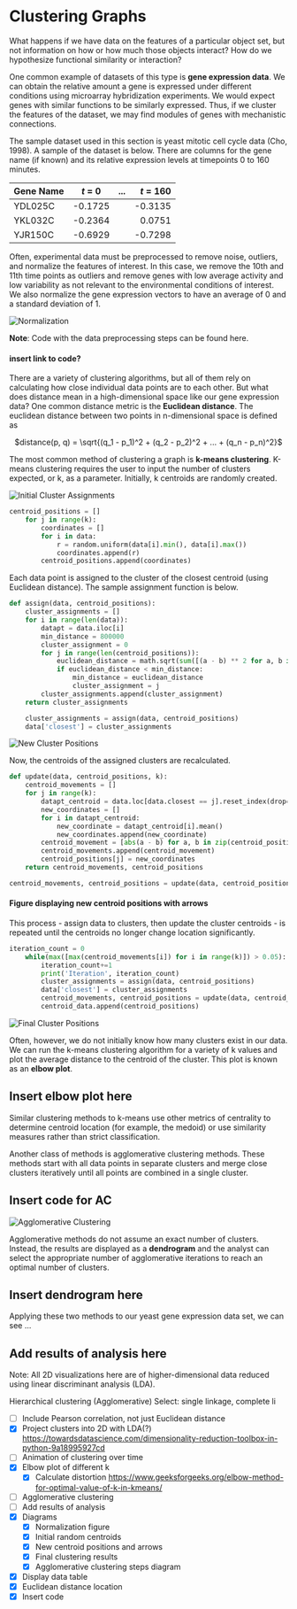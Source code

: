 # Clustering Graphs

What happens if we have data on the features of a particular object set, but not information on how or how much those objects interact? How do we hypothesize functional similarity or interaction?

One common example of datasets of this type is **gene expression data**. We can obtain the relative amount a gene is expressed under different conditions using microarray hybridization experiments. We would expect genes with similar functions to be similarly expressed. Thus, if we cluster the features of the dataset, we may find modules of genes with mechanistic connections.

The sample dataset used in this section is yeast mitotic cell cycle data (Cho, 1998). A sample of the dataset is below. There are columns for the gene name (if known) and its relative expression levels at timepoints 0 to 160 minutes.

| Gene Name   | *t* = 0 |  ...  | *t* = 160 |
| :---        | :----:  |:----: |      ---: |
| YDL025C     | -0.1725 |       | -0.3135   |
| YKL032C     | -0.2364 |       | 0.0751    |
|YJR150C      |-0.6929  |       |-0.7298    |

Often, experimental data must be preprocessed to remove noise, outliers, and normalize the features of interest. In this case, we remove the 10th and 11th time points as outliers and remove genes with low average activity and low variability as not relevant to the environmental conditions of interest. We also normalize the gene expression vectors to have an average of 0 and a standard deviation of 1.

![Normalization](normalization.jpg)

**Note**: Code with the data preprocessing steps can be found here. 
#### insert link to code?

There are a variety of clustering algorithms, but all of them rely on calculating how close individual data points are to each other. But what does distance mean in a high-dimensional space like our gene expression data? One common distance metric is the **Euclidean distance**. The euclidean distance between two points in n-dimensional space is defined as 

 <center>

$distance(p, q) = \sqrt{(q_1 - p_1)^2 + (q_2 - p_2)^2 + ... + (q_n - p_n)^2}$
 
</center>

The most common method of clustering a graph is **k-means clustering**. K-means clustering requires the user to input the number of clusters expected, or k, as a parameter. Initially, k centroids are randomly created.

![Initial Cluster Assignments](initialclusters.jpg)

```python
centroid_positions = []
    for j in range(k):
        coordinates = []
        for i in data:
            r = random.uniform(data[i].min(), data[i].max())
            coordinates.append(r)
        centroid_positions.append(coordinates)
```

Each data point is assigned to the cluster of the closest centroid (using Euclidean distance). The sample assignment function is below.

```python
def assign(data, centroid_positions):
    cluster_assignments = []
    for i in range(len(data)):
        datapt = data.iloc[i]
        min_distance = 800000
        cluster_assignment = 0
        for j in range(len(centroid_positions)):
            euclidean_distance = math.sqrt(sum([(a - b) ** 2 for a, b in zip(centroid_positions[j], datapt)]))
            if euclidean_distance < min_distance:
                min_distance = euclidean_distance
                cluster_assignment = j
        cluster_assignments.append(cluster_assignment)
    return cluster_assignments

    cluster_assignments = assign(data, centroid_positions)
    data['closest'] = cluster_assignments
```

![New Cluster Positions](newclusters.jpg)

Now, the centroids of the assigned clusters are recalculated. 


```python
def update(data, centroid_positions, k):
    centroid_movements = []
    for j in range(k):
        datapt_centroid = data.loc[data.closest == j].reset_index(drop=True).loc[1:, 't:0':'t:160']
        new_coordinates = []
        for i in datapt_centroid:
            new_coordinate = datapt_centroid[i].mean()
            new_coordinates.append(new_coordinate)
        centroid_movement = [abs(a - b) for a, b in zip(centroid_positions[j], coord)]
        centroid_movements.append(centroid_movement)
        centroid_positions[j] = new_coordinates
    return centroid_movements, centroid_positions

centroid_movements, centroid_positions = update(data, centroid_positions, k)
```

#### Figure displaying new centroid positions with arrows

This process - assign data to clusters, then update the cluster centroids - is repeated until the centroids no longer change location significantly.

```python
iteration_count = 0
    while(max([max(centroid_movements[i]) for i in range(k)]) > 0.05):
        iteration_count+=1
        print('Iteration', iteration_count)
        cluster_assignments = assign(data, centroid_positions)
        data['closest'] = cluster_assignments
        centroid_movements, centroid_positions = update(data, centroid_positions, k)
        centroid_data.append(centroid_positions)
```

![Final Cluster Positions](finalclusters.jpg)

Often, however, we do not initially know how many clusters exist in our data. We can run the k-means clustering algorithm for a variety of k values and plot the average distance to the centroid of the cluster. This plot is known as an **elbow plot**. 

## Insert elbow plot here

Similar clustering methods to k-means use other metrics of centrality to determine centroid location (for example, the medoid) or use similarity measures rather than strict classification. 

Another class of methods is agglomerative clustering methods. These methods start with all data points in separate clusters and merge close clusters iteratively until all points are combined in a single cluster. 

## Insert code for AC

![Agglomerative Clustering](agglomerative.jpg)

Agglomerative methods do not assume an exact number of clusters. Instead, the results are displayed as a **dendrogram** and the analyst can select the appropriate number of agglomerative iterations to reach an optimal number of clusters.

## Insert dendrogram here

Applying these two methods to our yeast gene expression data set, we can see ...

## Add results of analysis here


Note: All 2D visualizations here are of higher-dimensional data reduced using linear discriminant analysis (LDA).

Hierarchical clustering (Agglomerative) 
Select: single linkage, complete li


- [ ] Include Pearson correlation, not just Euclidean distance
- [x] Project clusters into 2D with LDA(?)
    https://towardsdatascience.com/dimensionality-reduction-toolbox-in-python-9a18995927cd
- [ ] Animation of clustering over time
- [x] Elbow plot of different k
    - [x] Calculate distortion https://www.geeksforgeeks.org/elbow-method-for-optimal-value-of-k-in-kmeans/
- [ ] Agglomerative clustering
- [ ] Add results of analysis
- [x] Diagrams
    - [x] Normalization figure
    - [x] Initial random centroids
    - [x] New centroid positions and arrows
    - [x] Final clustering results
    - [x] Agglomerative clustering steps diagram
- [x] Display data table 
- [x] Euclidean distance location
- [x] Insert code